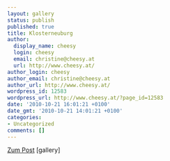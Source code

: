 ```yaml
---
layout: gallery
status: publish
published: true
title: Klosterneuburg
author:
  display_name: cheesy
  login: cheesy
  email: christine@cheesy.at
  url: http://www.cheesy.at/
author_login: cheesy
author_email: christine@cheesy.at
author_url: http://www.cheesy.at/
wordpress_id: 12583
wordpress_url: http://www.cheesy.at/?page_id=12583
date: '2010-10-21 16:01:21 +0100'
date_gmt: '2010-10-21 14:01:21 +0100'
categories:
- Uncategorized
comments: []
---
```


[Zum Post](http://www.cheesy.at/2010/11/spaziergange-in-klosterneuburg/  )
[gallery]<!--:-->
